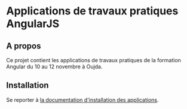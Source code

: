 # Applications de travaux pratiques AngularJS

## A propos

Ce projet contient les applications de travaux pratiques de la formation Angular du 10 au 12 novembre à Oujda.

## Installation

Se reporter à [la documentation d'installation des applications](docs/01.00.install-main.md).
